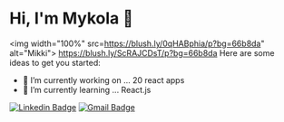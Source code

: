 # Hi, I'm  Mykola  👋

<img width="100%" src=https://blush.ly/0qHABphia/p?bg=66b8da"   alt="Mikki">
https://blush.ly/ScRAJCDsT/p?bg=66b8da
Here are some ideas to get you started:

- 🔭 I’m currently working on ... 20 react apps
- 🌱 I’m currently learning ... React.js

[![Linkedin Badge](https://img.shields.io/badge/-LinkedIn-blue?style=flat-square&logo=Linkedin&logoColor=white&link=https://www.linkedin.com/in/olaf-sulich/)](https://www.linkedin.com/in/mykola-rudnev-1525a5145/)
[![Gmail Badge](https://img.shields.io/badge/-Gmail-c14438?style=flat-square&logo=Gmail&logoColor=white&link=mailto:rudnevmykola@gmail.com)](mailto:rudnevmykola@gmail.com)
